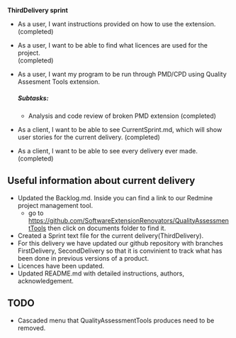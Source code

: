 **ThirdDelivery sprint**

* As a user, I want instructions provided on how to use the extension.<br />  (completed)

* As a user, I want to be able to find what licences are used for the project.<br />(completed)

* As a user, I want my program to be run through PMD/CPD using Quality Assesment Tools extension.<br />
  ##### Subtasks:
  * Analysis and code review of broken PMD extension (completed)

* As a client, I want to be able to see CurrentSprint.md, which will show user stories for the current delivery. (completed)

* As a client, I want to be able to see every delivery ever made.<br /> (completed)




## Useful information about current delivery
* Updated the Backlog.md. Inside you can find a link to our Redmine project management tool.
  * go to https://github.com/SoftwareExtensionRenovators/QualityAssessmentTools then click on documents folder to find it.
* Created a Sprint text file for the current delivery(ThirdDelivery).
* For this delivery we have updated our github repository with branches FirstDelivery, SecondDelivery so that it is convinient to track what has been done in previous versions of a product.
* Licences have been updated.
* Updated README.md with detailed instructions, authors, acknowledgement.


## TODO
* Cascaded menu that QualityAssessmentTools produces need to be removed.
